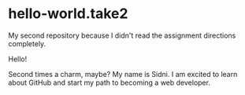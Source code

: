 # hello-world.take2
My second repository because I didn't read the assignment directions completely.

Hello!

Second times a charm, maybe? My name is Sidni. I am excited to learn about GitHub and start my path to becoming a web developer. 
